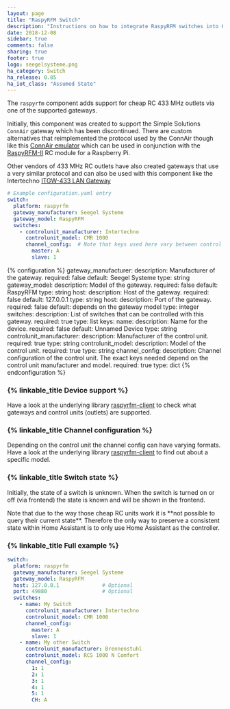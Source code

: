 ```yaml
---
layout: page
title: "RaspyRFM Switch"
description: "Instructions on how to integrate RaspyRFM switches into Home Assistant."
date: 2018-12-08
sidebar: true
comments: false
sharing: true
footer: true
logo: seegelsysteme.png
ha_category: Switch
ha_release: 0.85
ha_iot_class: "Assumed State"
---
```


The `raspyrfm` component adds support for cheap RC 433 MHz outlets via one of the supported gateways.

Initially, this component was created to support the Simple Solutions `ConnAir` gateway which has been discontinued. There are custom alternatives that reimplemented the protocol used by the ConnAir though like this [ConnAir emulator](https://github.com/Phunkafizer/RaspyRFM/blob/master/connair.py) which can be used in conjunction with the [RaspyRFM-II](https://www.seegel-systeme.de/produkt/raspyrfm-ii) RC module for a Raspberry Pi.

Other vendors of 433 MHz RC outlets have also created gateways that use a very similar protocol and can also be used with this component like the Intertechno [ITGW-433 LAN Gateway](https://www.intertechno24.de/LAN-Gateway/Gateway-ITGW-433.html) 
 

```yaml
# Example configuration.yaml entry
switch:
  platform: raspyrfm
  gateway_manufacturer: Seegel Systeme
  gateway_model: RaspyRFM
  switches:
    - controlunit_manufacturer: Intertechno
      controlunit_model: CMR 1000
      channel_config:  # Note that keys used here vary between control units
        master: A
        slave: 1
```

{% configuration %}
gateway_manufacturer:
  description: Manufacturer of the gateway.
  required: false
  default: Seegel Systeme
  type: string
gateway_model:
  description: Model of the gateway.
  required: false
  default: RaspyRFM
  type: string
host:
  description: Host of the gateway.
  required: false
  default: 127.0.0.1
  type: string
host:
  description: Port of the gateway.
  required: false
  default: depends on the gateway model
  type: integer
switches:
  description: List of switches that can be controlled with this gateway.
  required: true
  type: list
  keys:
    name:
      description: Name for the device.
      required: false
      default: Unnamed Device
      type: string
    controlunit_manufacturer:
      description: Manufacturer of the control unit.
      required: true
      type: string
    controlunit_model:
      description: Model of the control unit.
      required: true
      type: string
    channel_config:
      description: Channel configuration of the control unit. The exact keys needed depend on the control unit manufacturer and model.
      required: true
      type: dict
{% endconfiguration %}

### {% linkable_title Device support %}

Have a look at the underlying library [raspyrfm-client](https://github.com/markusressel/raspyrfm-client) to check what gateways and control units (outlets) are supported.

### {% linkable_title Channel configuration %}

Depending on the control unit the channel config can have varying formats. Have a look at the underlying library [raspyrfm-client](https://github.com/markusressel/raspyrfm-client) to find out about a specific model.

### {% linkable_title Switch state %}

Initially, the state of a switch is unknown. When the switch is turned on or off (via frontend) the state is known and will be shown in the frontend.

<p class='note warning'>
Note that due to the way those cheap RC units work it is **not possible to query their current state**. Therefore the only way to preserve a consistent state within Home Assistant is to only use Home Assistant as the controller.
</p>

### {% linkable_title Full example %}

```yaml
switch:
  platform: raspyrfm
  gateway_manufacturer: Seegel Systeme
  gateway_model: RaspyRFM
  host: 127.0.0.1              # Optional
  port: 49880                  # Optional
  switches:
    - name: My Switch
      controlunit_manufacturer: Intertechno
      controlunit_model: CMR 1000
      channel_config:
        master: A
        slave: 1
    - name: My other Switch
      controlunit_manufacturer: Brennenstuhl
      controlunit_model: RCS 1000 N Comfort
      channel_config:
        1: 1
        2: 1
        3: 1
        4: 1
        5: 1
        CH: A
```
